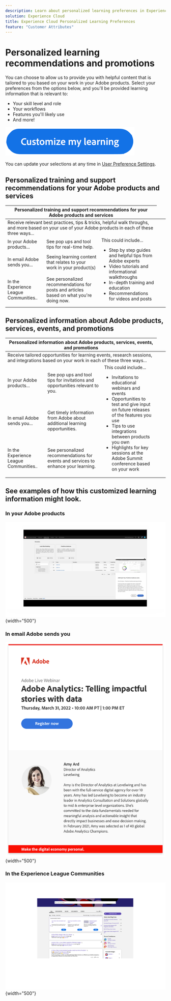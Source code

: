 ```yaml
---
description: Learn about personalized learning preferences in Experience Cloud. This allows customers to receive personalized help and promotions via email, in their Adobe Experience Cloud products, and within the Adobe Experience League Communities based on their Usage Data.
solution: Experience Cloud
title: Experience Cloud Personalized Learning Preferences
feature: "Customer Attributes"
---
```

# Personalized learning recommendations and promotions

You can choose to allow us to provide you with helpful content that is tailored to you based on your work in your Adobe products. Select your preferences from the options below, and you'll be provided learning information that is relevant to:

* Your skill level and role
* Your workflows
* Features you'll likely use
* And more!

[![](assets/personalized-learning-customized-learning-button.png)](https://experience.adobe.com/?shell_forceuserconsent=true#/home)


You can update your selections at any time in [User Preference Settings](https://experience.adobe.com/preferences/).


## Personalized training and support recommendations for your Adobe products and services

<table>
<thead>
  <tr>
    <th colspan="3">Personalized training and support recommendations for your Adobe products and services</th>
  </tr>
</thead>
<tbody>
  <tr>
    <td colspan="3">Receive relevant best practices, tips & tricks, helpful walk throughs, and more based on your use of your Adobe products in each of these three ways...</td>
    <td></td>
    <td></td>
  </tr>
  <tr>
    <td>In your Adobe products...<br></td>
    <td>See pop ups and tool tips for real-time help.</td>
    <td rowspan="3">This could include... <ul><li>Step by step guides and helpful tips from Adobe experts</li> 
    <li>Video tutorials and informational walkthroughs</li> 
    <li>In-depth training and education</li> 
    <li>Recommendations for videos and posts</li>
    </ul></td>
  </tr>
  <tr>
    <td>In email Adobe sends you...</td>
    <td>Seeing learning content that relates to your work in your product(s)</td>
  </tr>
  <tr>
    <td>In the Experience League Communities..</td>
    <td>See personalized recommendations for posts and articles based on what you're doing now.</td>
  </tr>
</tbody>
</table>


## Personalized information about Adobe products, services, events, and promotions

<table>
<thead>
  <tr>
    <th colspan="3">Personalized information about Adobe products, services, events, and promotions</th>
  </tr>
</thead>
<tbody>
  <tr>
    <td colspan="3">Receive tailored opportunities for learning events, research sessions, and integrations based on your work in each of these three ways...</td>
    <td></td>
    <td></td>
  </tr>
  <tr>
    <td>In your Adobe products...<br></td>
    <td>See pop ups and tool tips for invitations and opportunities relevant to you.</td>
    <td rowspan="3">This could include... <ul>
    <li>Invitations to educational webinars and events</li> 
    <li>Opportunities to test and give input on future releases of the features you use</li>
    <li>Tips to use integrations between products you own</li> 
    <li>Highlights for key sessions at the Adobe Summit conference based on your work</li>
    </ul></td>
  </tr>
  <tr>
    <td>In email Adobe sends you...</td>
    <td>Get timely information from Adobe about additional learning opportunities.</td>
  </tr>
  <tr>
    <td>In the Experience League Communities..</td>
    <td>See personalized recommendations for events and services to enhance your learning.</td>
  </tr>
</tbody>
</table>


## See examples of how this customized learning information might look.


### In your Adobe products

![](assets/personalized-learning-in-product.gif){width="500"}

### In email Adobe sends you

![](assets/personalized-learning-email.png){width="500"}

### In the Experience League Communities

![](assets/personalized-learning-communities.png){width="500"}
